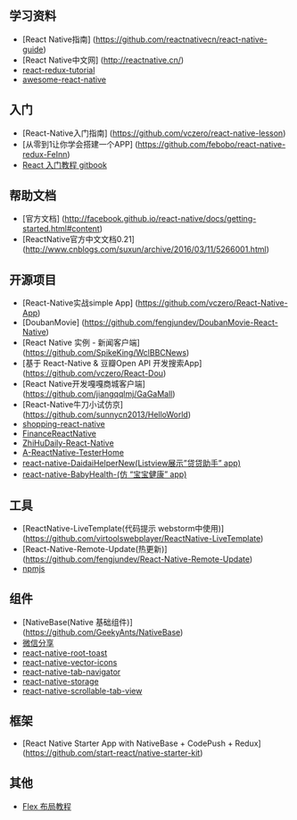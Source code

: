 ## 学习资料

- [React Native指南] (https://github.com/reactnativecn/react-native-guide)
- [React Native中文网] (http://reactnative.cn/)
- [react-redux-tutorial](https://github.com/lewis617/react-redux-tutorial)
- [awesome-react-native](https://github.com/jondot/awesome-react-native)

## 入门

- [React-Native入门指南] (https://github.com/vczero/react-native-lesson)
- [从零到1让你学会搭建一个APP] (https://github.com/febobo/react-native-redux-FeInn)
- [React 入门教程 gitbook](https://www.gitbook.com/book/hulufei/react-tutorial/details)

## 帮助文档

- [官方文档] (http://facebook.github.io/react-native/docs/getting-started.html#content)
- [ReactNative官方中文文档0.21] (http://www.cnblogs.com/suxun/archive/2016/03/11/5266001.html)

## 开源项目

- [React-Native实战simple App] (https://github.com/vczero/React-Native-App)
- [DoubanMovie] (https://github.com/fengjundev/DoubanMovie-React-Native)
- [React Native 实例 - 新闻客户端] (https://github.com/SpikeKing/WclBBCNews)
- [基于 React-Native & 豆瓣Open API 开发搜索App] (https://github.com/vczero/React-Dou)
- [React Native开发嘎嘎商城客户端] (https://github.com/jiangqqlmj/GaGaMall)
- [React-Native牛刀小试仿京] (https://github.com/sunnycn2013/HelloWorld)
- [shopping-react-native](https://github.com/bigsui/shopping-react-native)
- [FinanceReactNative](https://github.com/7kfpun/FinanceReactNative)
- [ZhiHuDaily-React-Native](https://github.com/race604/ZhiHuDaily-React-Native)
- [A-ReactNative-TesterHome](https://github.com/qddegtya/A-ReactNative-TesterHome)
- [react-native-DaidaiHelperNew(Listview展示”贷贷助手” app)](https://github.com/liuhongjun719/react-native-DaidaiHelperNew)
- [react-native-BabyHealth-(仿 “宝宝健康” app)](https://github.com/liuhongjun719/react-native-BabyHealth-)

## 工具

- [ReactNative-LiveTemplate(代码提示 webstorm中使用)] (https://github.com/virtoolswebplayer/ReactNative-LiveTemplate)
- [React-Native-Remote-Update(热更新)] (https://github.com/fengjundev/React-Native-Remote-Update)
- [npmjs](https://www.npmjs.com)

## 组件

- [NativeBase(Native 基础组件)] (https://github.com/GeekyAnts/NativeBase)
- [微信分享](https://github.com/weflex/react-native-wechat)
- [react-native-root-toast](https://github.com/magicismight/react-native-root-toast)
- [react-native-vector-icons](https://github.com/oblador/react-native-vector-icons)
- [react-native-tab-navigator](https://github.com/exponentjs/react-native-tab-navigator)
- [react-native-storage](https://github.com/sunnylqm/react-native-storage)
- [react-native-scrollable-tab-view](https://github.com/skv-headless/react-native-scrollable-tab-view)

## 框架

- [React Native Starter App with NativeBase + CodePush + Redux] (https://github.com/start-react/native-starter-kit)

## 其他

- [Flex 布局教程](http://www.ruanyifeng.com/blog/2015/07/flex-grammar.html?utm_source=tuicool)

